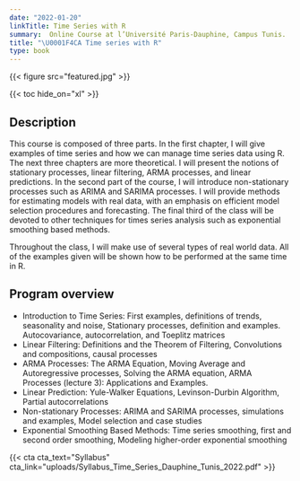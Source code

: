 ```yaml
---
date: "2022-01-20"
linkTitle: Time Series with R
summary:  Online Course at l’Université Paris-Dauphine, Campus Tunis.
title: "\U0001F4CA Time series with R"
type: book
---
```


{{< figure src="featured.jpg" >}}

{{< toc hide_on="xl" >}}

## Description

This course is composed of three parts. In the first chapter, I will give examples of time series and how we can manage time series data using R. The next three chapters are more theoretical. I will present the notions of stationary processes, linear filtering,  ARMA processes, and linear predictions. In the second part of the course, I will introduce non-stationary processes such as ARIMA and SARIMA processes. I will provide methods for estimating models with real data, with an emphasis on efficient model selection procedures and forecasting. The final third of the class will be devoted to other techniques for times series analysis such as exponential smoothing based methods.

Throughout the class, I will make use of several types of real world data. All of the examples given will be shown how to be performed at the same time in R. 

## Program overview

- Introduction to Time Series:  First examples, definitions of trends, seasonality and noise, Stationary processes, definition and examples.  Autocovariance, autocorrelation, and Toeplitz matrices  
- Linear Filtering: Definitions and the Theorem of Filtering, Convolutions and compositions, causal processes 
- ARMA Processes: The ARMA Equation, Moving Average and Autoregressive processes,  Solving the ARMA equation, ARMA Processes (lecture 3): Applications and Examples. 
- Linear Prediction: Yule-Walker  Equations, Levinson-Durbin Algorithm, Partial autocorrelations
- Non-stationary Processes: ARIMA and SARIMA processes, simulations and examples,  Model selection and case studies
-  Exponential Smoothing Based Methods: Time series smoothing, first and second order smoothing, Modeling higher-order exponential
smoothing

{{< cta cta_text="Syllabus" cta_link="uploads/Syllabus_Time_Series_Dauphine_Tunis_2022.pdf" >}}





